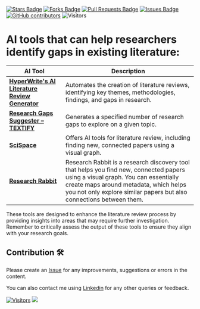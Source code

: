 <a href="https://github.com/drshahizan/SLR-FC/stargazers"><img src="https://img.shields.io/github/stars/drshahizan/SLR-FC" alt="Stars Badge"/></a>
<a href="https://github.com/drshahizan/SLR-FC/network/members"><img src="https://img.shields.io/github/forks/drshahizan/SLR-FC" alt="Forks Badge"/></a>
<a href="https://github.com/drshahizan/SLR-FC"><img src="https://img.shields.io/github/issues-pr/drshahizan/SLR-FC" alt="Pull Requests Badge"/></a>
<a href="https://github.com/drshahizan/SLR-FC/issues"><img src="https://img.shields.io/github/issues/drshahizan/SLR-FC" alt="Issues Badge"/></a>
<a href="https://github.com/drshahizan/SLR-FC/graphs/contributors"><img alt="GitHub contributors" src="https://img.shields.io/github/contributors/drshahizan/SLR-FC?color=2b9348"></a>
![Visitors](https://api.visitorbadge.io/api/visitors?path=https%3A%2F%2Fgithub.com%2Fdrshahizan%2FSLR-FC&labelColor=%23d9e3f0&countColor=%23697689&style=flat)

# AI tools that can help researchers identify gaps in existing literature:

| **AI Tool** | **Description** |
| --- | --- |
| **[HyperWrite's AI Literature Review Generator](https://www.hyperwriteai.com/aitools/ai-literature-review-generator)** | Automates the creation of literature reviews, identifying key themes, methodologies, findings, and gaps in research. |
| **[Research Gaps Suggester – TEXTIFY](https://textify.ai/research-gaps-suggester/)** | Generates a specified number of research gaps to explore on a given topic. |
| **[SciSpace](https://typeset.io/)** | Offers AI tools for literature review, including finding new, connected papers using a visual graph. |
| **[Research Rabbit](https://www.researchrabbit.ai/)** | Research Rabbit is a research discovery tool that helps you find new, connected papers using a visual graph. You can essentially create maps around metadata, which helps you not only explore similar papers but also connections between them.  |

These tools are designed to enhance the literature review process by providing insights into areas that may require further investigation. Remember to critically assess the output of these tools to ensure they align with your research goals.

## Contribution 🛠️
Please create an [Issue](https://github.com/drshahizan/SLR-FC/issues) for any improvements, suggestions or errors in the content.

You can also contact me using [Linkedin](https://www.linkedin.com/in/drshahizan/) for any other queries or feedback.

[![Visitors](https://api.visitorbadge.io/api/visitors?path=https%3A%2F%2Fgithub.com%2Fdrshahizan&labelColor=%23697689&countColor=%23555555&style=plastic)](https://visitorbadge.io/status?path=https%3A%2F%2Fgithub.com%2Fdrshahizan)
![](https://hit.yhype.me/github/profile?user_id=81284918)
